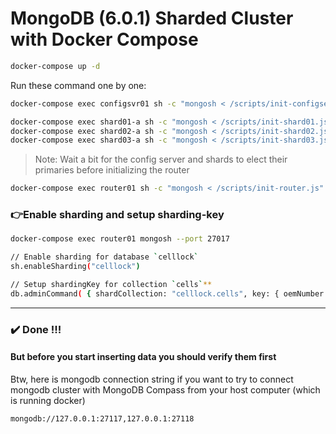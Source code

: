 MongoDB (6.0.1) Sharded Cluster with Docker Compose
=========================================

```bash
docker-compose up -d
```
Run these command one by one:

```bash
docker-compose exec configsvr01 sh -c "mongosh < /scripts/init-configserver.js"

docker-compose exec shard01-a sh -c "mongosh < /scripts/init-shard01.js"
docker-compose exec shard02-a sh -c "mongosh < /scripts/init-shard02.js"
docker-compose exec shard03-a sh -c "mongosh < /scripts/init-shard03.js"
```

>Note: Wait a bit for the config server and shards to elect their primaries before initializing the router

```bash
docker-compose exec router01 sh -c "mongosh < /scripts/init-router.js"
```

### 👉Enable sharding and setup sharding-key 
```bash
docker-compose exec router01 mongosh --port 27017

// Enable sharding for database `celllock`
sh.enableSharding("celllock")

// Setup shardingKey for collection `cells`**
db.adminCommand( { shardCollection: "celllock.cells", key: { oemNumber: "hashed", zipCode: 1, supplierId: 1 } } )

```
---
### ✔️ Done !!!
#### But before you start inserting data you should verify them first

Btw, here is mongodb connection string if you want to try to connect mongodb cluster with MongoDB Compass from your host computer (which is running docker)

```
mongodb://127.0.0.1:27117,127.0.0.1:27118
```
